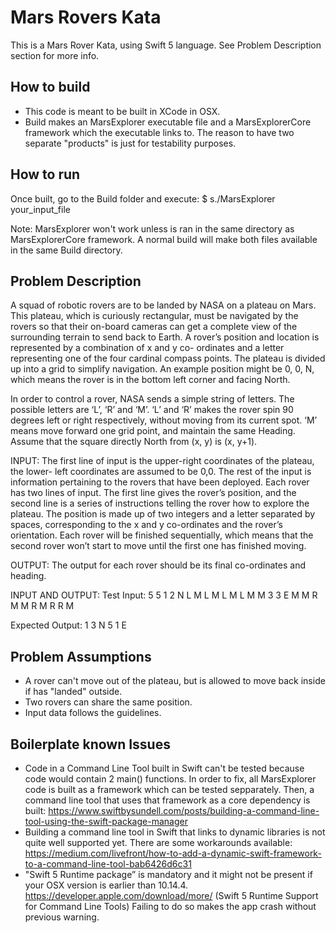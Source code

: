 #  Mars Rovers Kata
This is a Mars Rover Kata, using Swift 5 language.
See Problem Description section for more info.

## How to build
- This code is meant to be built in XCode in OSX.
- Build makes an MarsExplorer executable file and a MarsExplorerCore framework which the executable links to.  The reason to have two separate "products" is just for testability purposes.

## How to run
Once built, go to the Build folder and execute:
$ s./MarsExplorer your_input_file

Note: MarsExplorer won't work unless is ran in the same directory as MarsExplorerCore framework. A normal build will make both files available in the same Build directory.

## Problem Description
A squad of robotic rovers are to be landed by NASA on a plateau on Mars. This plateau, which is curiously rectangular, must be navigated by the rovers so that their on-board cameras can get a complete view of the surrounding terrain to send back to Earth. A rover’s position and location is represented by a combination of x and y co- ordinates and a letter representing one of the four cardinal compass points. The plateau is divided up into a grid to simplify navigation. An example position might be 0, 0, N, which means the rover is in the bottom left corner and facing North.

In order to control a rover, NASA sends a simple string of letters. The possible letters are ‘L’, ‘R’ and ‘M’. ‘L’ and ‘R’ makes the rover spin 90 degrees left or right respectively, without moving from its current spot. ‘M’ means move forward one grid point, and maintain the same Heading. Assume that the square directly North from (x, y) is (x, y+1).

INPUT:
The first line of input is the upper-right coordinates of the plateau, the lower- left coordinates are assumed to be 0,0. The rest of the input is information pertaining to the rovers that have been deployed. Each rover has two lines of input. The first line gives the rover’s position, and the second line is a series of instructions telling the rover how to explore the plateau. The position is made up of two integers and a letter separated by spaces, corresponding to the x and y co-ordinates and the rover’s orientation. Each rover will be finished sequentially, which means that the second rover won’t start to move until the first one has finished moving.

OUTPUT:
The output for each rover should be its final co-ordinates and heading.

INPUT AND OUTPUT:
Test Input:
5 5
1 2 N
L M L M L M L M M
3 3 E
M M R M M R M R R M

Expected Output:
1 3 N
5 1 E

## Problem Assumptions
- A rover can't move out of the plateau, but is allowed to move back inside if has "landed" outside.
- Two rovers can share the same position.
- Input  data follows the guidelines.

## Boilerplate known Issues
- Code in a Command Line Tool built in Swift can't be tested because code would contain 2 main() functions. In order to fix, all  MarsExplorer code is built as a framework which can be tested sepparately. Then, a command line tool that uses that framework as a core dependency is built: 
https://www.swiftbysundell.com/posts/building-a-command-line-tool-using-the-swift-package-manager
- Building a command line tool in Swift that links to dynamic libraries is not quite well supported yet. There are some workarounds available: 
https://medium.com/livefront/how-to-add-a-dynamic-swift-framework-to-a-command-line-tool-bab6426d6c31
- "Swift 5 Runtime package” is mandatory and it might not be present if your OSX version is earlier than 10.14.4.
https://developer.apple.com/download/more/ (Swift 5 Runtime Support for Command Line Tools)
Failing to do so makes the app crash without previous warning.
